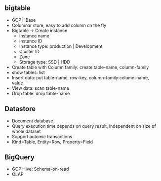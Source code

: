 ## bigtable
* GCP HBase
* Columnar store, easy to add column on the fly
* Bigtable -> Create instance
  * instance name
  * instance ID
  * Instance type: production | Development
  * Cluster ID
  * Zone
  * Storage type: SSD | HDD
* Create table with Column family: create table-name, column-family
* show tables: list
* Insert data: put table-name, row-key, column-family:column-name, value
* View data: scan table-name
* Drop table: drop table-name

## Datastore
* Document database
* Query execution time depends on query result, independent on size of whole dataset
* Support automic transactions
* Kind=Table, Entity=Row, Property=Field

## BigQuery
* GCP Hive: Schema-on-read
* OLAP
